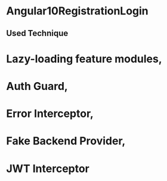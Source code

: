 # Angular10RegistrationLogin

## Used Technique
  # Lazy-loading feature modules,
  # Auth Guard,
  # Error Interceptor,
  # Fake Backend Provider,
  # JWT Interceptor
